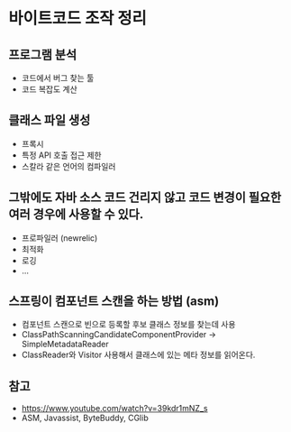 # 바이트코드 조작 정리

## 프로그램 분석
- 코드에서 버그 찾는 툴
- 코드 복잡도 계산

## 클래스 파일 생성
- 프록시
- 특정 API 호출 접근 제한
- 스칼라 같은 언어의 컴파일러

## 그밖에도 자바 소스 코드 건리지 않고 코드 변경이 필요한 여러 경우에 사용할 수 있다.
- 프로파일러 (newrelic)
- 최적화
- 로깅
- ...

## 스프링이 컴포넌트 스캔을 하는 방법 (asm)
- 컴포넌트 스캔으로 빈으로 등록할 후보 클래스 정보를 찾는데 사용
- ClassPathScanningCandidateComponentProvider -> SimpleMetadataReader
- ClassReader와 Visitor 사용해서 클래스에 있는 메타 정보를 읽어온다.

## 참고
- https://www.youtube.com/watch?v=39kdr1mNZ_s
- ASM, Javassist, ByteBuddy, CGlib
